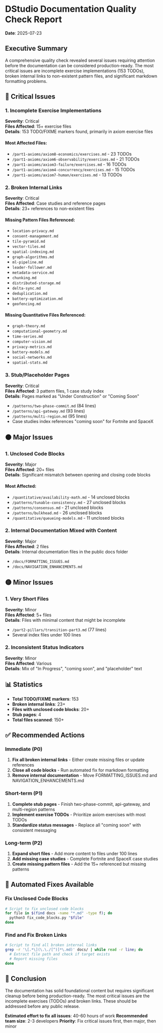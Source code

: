 # DStudio Documentation Quality Check Report

**Date**: 2025-07-23

## Executive Summary

A comprehensive quality check revealed several issues requiring attention before the documentation can be considered production-ready. The most critical issues are incomplete exercise implementations (153 TODOs), broken internal links to non-existent pattern files, and significant markdown formatting problems.

## 🔴 Critical Issues

### 1. Incomplete Exercise Implementations
**Severity**: Critical  
**Files Affected**: 15+ exercise files  
**Details**: 153 TODO/FIXME markers found, primarily in axiom exercise files

#### Most Affected Files:
- `/part1-axioms/axiom8-economics/exercises.md` - 23 TODOs
- `/part1-axioms/axiom6-observability/exercises.md` - 21 TODOs
- `/part1-axioms/axiom3-failure/exercises.md` - 16 TODOs
- `/part1-axioms/axiom4-concurrency/exercises.md` - 15 TODOs
- `/part1-axioms/axiom7-human/exercises.md` - 13 TODOs

### 2. Broken Internal Links
**Severity**: Critical  
**Files Affected**: Case studies and reference pages  
**Details**: 23+ references to non-existent files

#### Missing Pattern Files Referenced:
- `location-privacy.md`
- `consent-management.md`
- `tile-pyramid.md`
- `vector-tiles.md`
- `spatial-indexing.md`
- `graph-algorithms.md`
- `ml-pipeline.md`
- `leader-follower.md`
- `metadata-service.md`
- `chunking.md`
- `distributed-storage.md`
- `delta-sync.md`
- `deduplication.md`
- `battery-optimization.md`
- `geofencing.md`

#### Missing Quantitative Files Referenced:
- `graph-theory.md`
- `computational-geometry.md`
- `time-series.md`
- `computer-vision.md`
- `privacy-metrics.md`
- `battery-models.md`
- `social-networks.md`
- `spatial-stats.md`

### 3. Stub/Placeholder Pages
**Severity**: Critical  
**Files Affected**: 3 pattern files, 1 case study index  
**Details**: Pages marked as "Under Construction" or "Coming Soon"

- `/patterns/two-phase-commit.md` (84 lines)
- `/patterns/api-gateway.md` (93 lines)
- `/patterns/multi-region.md` (95 lines)
- Case studies index references "coming soon" for Fortnite and SpaceX

## 🟠 Major Issues

### 1. Unclosed Code Blocks
**Severity**: Major  
**Files Affected**: 20+ files  
**Details**: Significant mismatch between opening and closing code blocks

#### Most Affected:
- `/quantitative/availability-math.md` - 14 unclosed blocks
- `/patterns/tunable-consistency.md` - 27 unclosed blocks
- `/patterns/consensus.md` - 21 unclosed blocks
- `/patterns/bulkhead.md` - 26 unclosed blocks
- `/quantitative/queueing-models.md` - 11 unclosed blocks

### 2. Internal Documentation Mixed with Content
**Severity**: Major  
**Files Affected**: 2 files  
**Details**: Internal documentation files in the public docs folder

- `/docs/FORMATTING_ISSUES.md`
- `/docs/NAVIGATION_ENHANCEMENTS.md`

## 🟡 Minor Issues

### 1. Very Short Files
**Severity**: Minor  
**Files Affected**: 5+ files  
**Details**: Files with minimal content that might be incomplete

- `/part2-pillars/transition-part3.md` (77 lines)
- Several index files under 100 lines

### 2. Inconsistent Status Indicators
**Severity**: Minor  
**Files Affected**: Various  
**Details**: Mix of "In Progress", "coming soon", and "placeholder" text

## 📊 Statistics

- **Total TODO/FIXME markers**: 153
- **Broken internal links**: 23+
- **Files with unclosed code blocks**: 20+
- **Stub pages**: 4
- **Total files scanned**: 150+

## ✅ Recommended Actions

### Immediate (P0)
1. **Fix all broken internal links** - Either create missing files or update references
2. **Close all code blocks** - Run automated fix for markdown formatting
3. **Remove internal documentation** - Move FORMATTING_ISSUES.md and NAVIGATION_ENHANCEMENTS.md

### Short-term (P1)
1. **Complete stub pages** - Finish two-phase-commit, api-gateway, and multi-region patterns
2. **Implement exercise TODOs** - Prioritize axiom exercises with most TODOs
3. **Standardize status messages** - Replace all "coming soon" with consistent messaging

### Long-term (P2)
1. **Expand short files** - Add more content to files under 100 lines
2. **Add missing case studies** - Complete Fortnite and SpaceX case studies
3. **Create missing pattern files** - Add the 15+ referenced but missing patterns

## 🔧 Automated Fixes Available

### Fix Unclosed Code Blocks
```bash
# Script to fix unclosed code blocks
for file in $(find docs -name "*.md" -type f); do
  python3 fix_code_blocks.py "$file"
done
```

### Find and Fix Broken Links
```bash
# Script to find all broken internal links
grep -r '\[.*\](\.\./[^)]*\.md)' docs/ | while read -r line; do
  # Extract file path and check if target exists
  # Report missing files
done
```

## 📝 Conclusion

The documentation has solid foundational content but requires significant cleanup before being production-ready. The most critical issues are the incomplete exercises (TODOs) and broken links. These should be addressed before any public release.

**Estimated effort to fix all issues**: 40-60 hours of work
**Recommended team size**: 2-3 developers
**Priority**: Fix critical issues first, then major, then minor